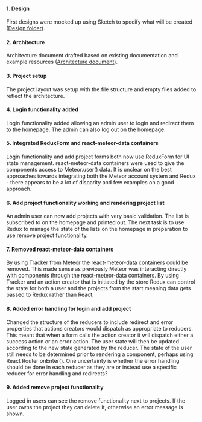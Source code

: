 #### 1. Design
First designs were mocked up using Sketch to specify what will be created ([Design folder](https://drive.google.com/folderview?id=0B8eUsSv3DhS6ZTJLN2VBcXdTWEE&usp=sharing)).

#### 2. Architecture
Architecture document drafted based on existing documentation and example resources ([Architecture document](https://docs.google.com/document/d/16jToKFgV-beYQUD_9a2z75bQMieD3t-LypEBiwklbWU/edit?usp=sharing)).

#### 3. Project setup
The project layout was setup with the file structure and empty files added to reflect the architecture.

#### 4. Login functionality added
Login functionality added allowing an admin user to login and redirect them to the homepage. The admin can also log out on the homepage.

#### 5. Integrated ReduxForm and react-meteor-data containers
Login functionality and add project forms both now use ReduxForm for UI state management. react-meteor-data containers were used to give the components access to Meteor.user() data. It is unclear on the best approaches towards integrating both the Meteor account system and Redux - there appears to be a lot of disparity and few examples on a good approach.

#### 6. Add project functionality working and rendering project list
An admin user can now add projects with very basic validation. The list is subscribed to on the homepage and printed out. The next task is to use Redux to manage the state of the lists on the homepage in preparation to use remove project functionality.

#### 7. Removed react-meteor-data containers
By using Tracker from Meteor the react-meteor-data containers could be removed. This made sense as previously Meteor was interacting directly with components through the react-meteor-data containers. By using Tracker and an action creator that is initiated by the store Redux can control the state for both a user and the projects from the start meaning data gets passed to Redux rather than React.

#### 8. Added error handling for login and add project
Changed the structure of the reducers to include redirect and error properties that actions creators would dispatch as appropriate to reducers. This meant that when a form calls the action creator it will dispatch either a success action or an error action. The user state will then be updated according to the new state generated by the reducer. The state of the user still needs to be determined prior to rendering a component, perhaps using React Router onEnter(). One uncertainty is whether the error handling should be done in each reducer as they are or instead use a specific reducer for error handling and redirects?

#### 9. Added remove project functionality
Logged in users can see the remove functionality next to projects. If the user owns the project they can delete it, otherwise an error message is shown.